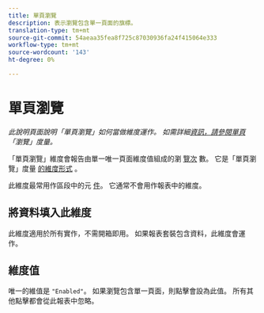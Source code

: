 ```yaml
---
title: 單頁瀏覽
description: 表示瀏覽包含單一頁面的旗標。
translation-type: tm+mt
source-git-commit: 54aeaa35fea8f725c87030936fa24f415064e333
workflow-type: tm+mt
source-wordcount: '143'
ht-degree: 0%

---
```



# 單頁瀏覽

*此說明頁面說明「單頁瀏覽」如何當做維度運作。 如需詳細[資訊，請參閱單頁](../metrics/single-page-visits.md)「瀏覽」度量。*

「單頁瀏覽」維度會報告由單一唯一頁面維度值組成的瀏 [覽次](page.md) 數。 它是「單頁瀏覽」度量 [的維度形式](../metrics/single-page-visits.md) 。

此維度最常用作區段中的元 [件](../c-segmentation/seg-home.md)。 它通常不會用作報表中的維度。

## 將資料填入此維度

此維度適用於所有實作，不需開箱即用。 如果報表套裝包含資料，此維度會運作。

## 維度值

唯一的維值是 `"Enabled"`。 如果瀏覽包含單一頁面，則點擊會設為此值。 所有其他點擊都會從此報表中忽略。
